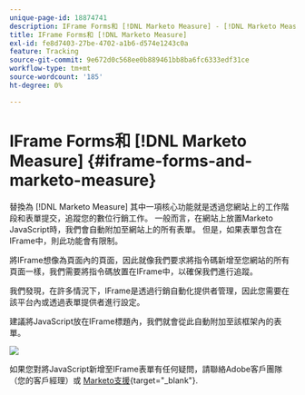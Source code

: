```yaml
---
unique-page-id: 18874741
description: IFrame Forms和 [!DNL Marketo Measure] - [!DNL Marketo Measure]
title: IFrame Forms和 [!DNL Marketo Measure]
exl-id: fe8d7403-27be-4702-a1b6-d574e1243c0a
feature: Tracking
source-git-commit: 9e672d0c568ee0b889461bb8ba6fc6333edf31ce
workflow-type: tm+mt
source-wordcount: '185'
ht-degree: 0%

---
```


# IFrame Forms和 [!DNL Marketo Measure] {#iframe-forms-and-marketo-measure}

替換為 [!DNL Marketo Measure] 其中一項核心功能就是透過您網站上的工作階段和表單提交，追蹤您的數位行銷工作。 一般而言，在網站上放置Marketo JavaScript時，我們會自動附加至網站上的所有表單。 但是，如果表單包含在IFrame中，則此功能會有限制。

將IFrame想像為頁面內的頁面，因此就像我們要求將指令碼新增至您網站的所有頁面一樣，我們需要將指令碼放置在IFrame中，以確保我們進行追蹤。

我們發現，在許多情況下，IFrame是透過行銷自動化提供者管理，因此您需要在該平台內或透過表單提供者進行設定。

建議將JavaScript放在IFrame標題內，我們就會從此自動附加至該框架內的表單。

![](assets/1-1.png)

如果您對將JavaScript新增至IFrame表單有任何疑問，請聯絡Adobe客戶團隊（您的客戶經理）或 [Marketo支援](https://nation.marketo.com/t5/support/ct-p/Support){target="_blank"}.
